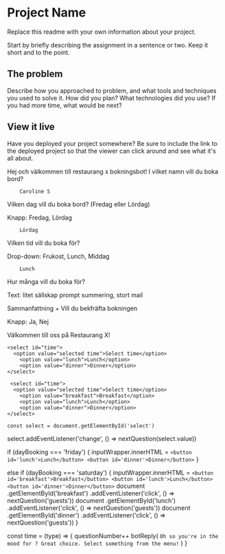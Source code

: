 # Project Name

Replace this readme with your own information about your project.

Start by briefly describing the assignment in a sentence or two. Keep it short and to the point.

## The problem

Describe how you approached to problem, and what tools and techniques you used to solve it. How did you plan? What technologies did you use? If you had more time, what would be next?

## View it live

Have you deployed your project somewhere? Be sure to include the link to the deployed project so that the viewer can click around and see what it's all about.

Hej och välkommen till restaurang x bokningsbot!
I vilket namn vill du boka bord?

        Caroline S

Vilken dag vill du boka bord? (Fredag eller Lördag)

Knapp: Fredag, Lördag

        Lördag

Vilken tid vill du boka för?

Drop-down: Frukost, Lunch, Middag

        Lunch

Hur många vill du boka för?

Text: litet sällskap prompt summering, stort mail

Sammanfattning + Vill du bekfräfta bokningen

Knapp: Ja, Nej

Välkommen till oss på Restaurang X!

    <select id="time">
      <option value="selected time">Select time</option>
        <option value="lunch">Lunch</option>
        <option value="dinner">Dinner</option>
    </select>

     <select id="time">
      <option value="selected time">Select time</option>
        <option value="breakfast">Breakfast</option>
        <option value="lunch">Lunch</option>
        <option value="dinner">Dinner</option>
    </select>

    const select = document.getElementById('select')
select.addEventListener('change', () => nextQuestion(select.value))


if (dayBooking === 'friday') {
  inputWrapper.innerHTML = `
  <button id='lunch'>Lunch</button>
  <button id='dinner'>Dinner</button>
`
}

else if (dayBooking === 'saturday') {
  inputWrapper.innerHTML = `
  <button id='breakfast'>Breakfast</button>
  <button id='lunch'>Lunch</button>
  <button id='dinner'>Dinner</button>
  `
  document
  .getElementById('breakfast')
  .addEventListener('click', () => nextQuestion('guests'))
  document
  .getElementById('lunch')
  .addEventListener('click', () => nextQuestion('guests'))
  document
  .getElementById('dinner')
  .addEventListener('click', () => nextQuestion('guests'))
}

const time = (type) => {
  questionNumber++
  botReply(
    `Oh so you're in the mood for ? Great choice. Select something from the menu!`
  ) }

